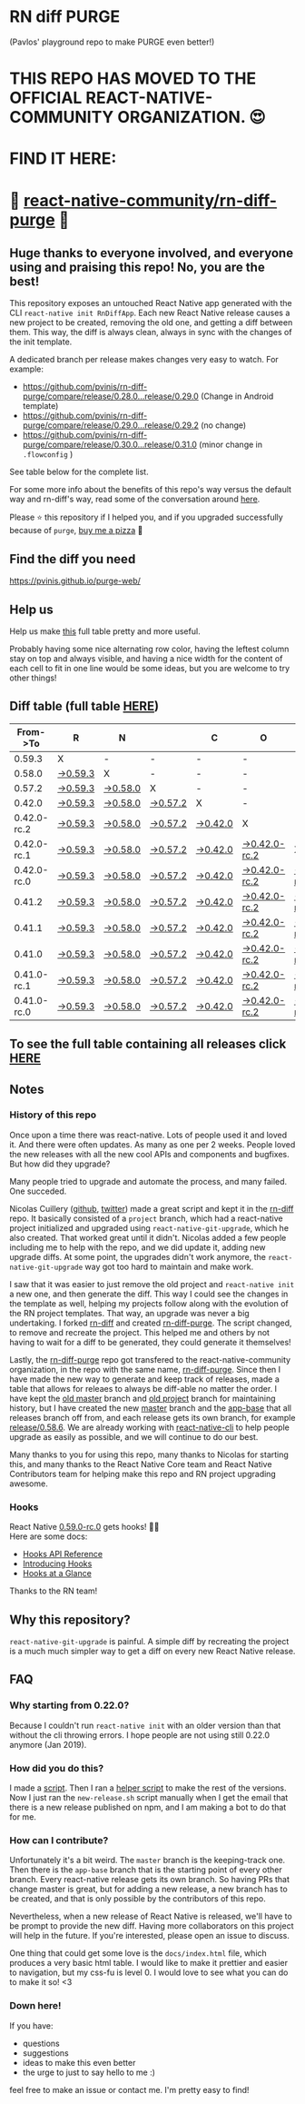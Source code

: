 # RN diff PURGE
(Pavlos' playground repo to make PURGE even better!)

# THIS REPO HAS MOVED TO THE OFFICIAL REACT-NATIVE-COMMUNITY ORGANIZATION. 😍
# FIND IT HERE:  
# 💪 [react-native-community/rn-diff-purge](https://github.com/react-native-community/rn-diff-purge) 🎉
## Huge thanks to everyone involved, and everyone using and praising this repo! No, you are the best!

This repository exposes an untouched React Native app generated with the CLI
`react-native init RnDiffApp`. Each new React Native release causes a new project to be created, removing the old one, and getting a diff between them. This way, the diff is always clean, always in sync with the changes of the init template.

A dedicated branch per release makes changes very easy
to watch. For example:

* https://github.com/pvinis/rn-diff-purge/compare/release/0.28.0...release/0.29.0
(Change in Android template)
* https://github.com/pvinis/rn-diff-purge/compare/release/0.29.0...release/0.29.2
(no change)
* https://github.com/pvinis/rn-diff-purge/compare/release/0.30.0...release/0.31.0
(minor change in `.flowconfig` )

See table below for the complete list.

For some more info about the benefits of this repo's way versus the default way and rn-diff's way, read some of the conversation around [here](https://github.com/react-native-community/discussions-and-proposals/issues/68#issuecomment-452227478).

Please :star: this repository if I helped you, and if you upgraded successfully because of `purge`, [buy me a pizza](https://www.buymeacoffee.com/DGWwHVZ4s) :pizza:

## Find the diff you need
https://pvinis.github.io/purge-web/

## Help us
Help us make [this](https://pvinis.github.io/rn-diff-purge) full table pretty and more useful.

Probably having some nice alternating row color, having the leftest column stay on top and always visible, and having a nice width for the content of each cell to fit in one line would be some ideas, but you are welcome to try other things!

## Diff table (full table [HERE](https://pvinis.github.io/rn-diff-purge))

| From->To    | R                                                                                               | N                                                                                               |                                                                                                 | C                                                                                               | O                                                                                                         | R                                                                                                         | E                                                                                                         |                                                                                                 | T                                                                                               | E                                                                                               | A                                                                                                         | M   |
| ----------- | ----------------------------------------------------------------------------------------------- | ----------------------------------------------------------------------------------------------- | ----------------------------------------------------------------------------------------------- | ----------------------------------------------------------------------------------------------- | --------------------------------------------------------------------------------------------------------- | --------------------------------------------------------------------------------------------------------- | --------------------------------------------------------------------------------------------------------- | ----------------------------------------------------------------------------------------------- | ----------------------------------------------------------------------------------------------- | ----------------------------------------------------------------------------------------------- | --------------------------------------------------------------------------------------------------------- | --- |
| 0.59.3      | X                                                                                               | -                                                                                               | -                                                                                               | -                                                                                               | -                                                                                                         | -                                                                                                         | -                                                                                                         | -                                                                                               | -                                                                                               | -                                                                                               | -                                                                                                         | -   |
| 0.58.0      | [->0.59.3](https://github.com/pvinis/rn-diff-purge/compare/release/0.58.0..release/0.59.3)      | X                                                                                               | -                                                                                               | -                                                                                               | -                                                                                                         | -                                                                                                         | -                                                                                                         | -                                                                                               | -                                                                                               | -                                                                                               | -                                                                                                         | -   |
| 0.57.2      | [->0.59.3](https://github.com/pvinis/rn-diff-purge/compare/release/0.57.2..release/0.59.3)      | [->0.58.0](https://github.com/pvinis/rn-diff-purge/compare/release/0.57.2..release/0.58.0)      | X                                                                                               | -                                                                                               | -                                                                                                         | -                                                                                                         | -                                                                                                         | -                                                                                               | -                                                                                               | -                                                                                               | -                                                                                                         | -   |
| 0.42.0      | [->0.59.3](https://github.com/pvinis/rn-diff-purge/compare/release/0.42.0..release/0.59.3)      | [->0.58.0](https://github.com/pvinis/rn-diff-purge/compare/release/0.42.0..release/0.58.0)      | [->0.57.2](https://github.com/pvinis/rn-diff-purge/compare/release/0.42.0..release/0.57.2)      | X                                                                                               | -                                                                                                         | -                                                                                                         | -                                                                                                         | -                                                                                               | -                                                                                               | -                                                                                               | -                                                                                                         | -   |
| 0.42.0-rc.2 | [->0.59.3](https://github.com/pvinis/rn-diff-purge/compare/release/0.42.0-rc.2..release/0.59.3) | [->0.58.0](https://github.com/pvinis/rn-diff-purge/compare/release/0.42.0-rc.2..release/0.58.0) | [->0.57.2](https://github.com/pvinis/rn-diff-purge/compare/release/0.42.0-rc.2..release/0.57.2) | [->0.42.0](https://github.com/pvinis/rn-diff-purge/compare/release/0.42.0-rc.2..release/0.42.0) | X                                                                                                         | -                                                                                                         | -                                                                                                         | -                                                                                               | -                                                                                               | -                                                                                               | -                                                                                                         | -   |
| 0.42.0-rc.1 | [->0.59.3](https://github.com/pvinis/rn-diff-purge/compare/release/0.42.0-rc.1..release/0.59.3) | [->0.58.0](https://github.com/pvinis/rn-diff-purge/compare/release/0.42.0-rc.1..release/0.58.0) | [->0.57.2](https://github.com/pvinis/rn-diff-purge/compare/release/0.42.0-rc.1..release/0.57.2) | [->0.42.0](https://github.com/pvinis/rn-diff-purge/compare/release/0.42.0-rc.1..release/0.42.0) | [->0.42.0-rc.2](https://github.com/pvinis/rn-diff-purge/compare/release/0.42.0-rc.1..release/0.42.0-rc.2) | X                                                                                                         | -                                                                                                         | -                                                                                               | -                                                                                               | -                                                                                               | -                                                                                                         | -   |
| 0.42.0-rc.0 | [->0.59.3](https://github.com/pvinis/rn-diff-purge/compare/release/0.42.0-rc.0..release/0.59.3) | [->0.58.0](https://github.com/pvinis/rn-diff-purge/compare/release/0.42.0-rc.0..release/0.58.0) | [->0.57.2](https://github.com/pvinis/rn-diff-purge/compare/release/0.42.0-rc.0..release/0.57.2) | [->0.42.0](https://github.com/pvinis/rn-diff-purge/compare/release/0.42.0-rc.0..release/0.42.0) | [->0.42.0-rc.2](https://github.com/pvinis/rn-diff-purge/compare/release/0.42.0-rc.0..release/0.42.0-rc.2) | [->0.42.0-rc.1](https://github.com/pvinis/rn-diff-purge/compare/release/0.42.0-rc.0..release/0.42.0-rc.1) | X                                                                                                         | -                                                                                               | -                                                                                               | -                                                                                               | -                                                                                                         | -   |
| 0.41.2      | [->0.59.3](https://github.com/pvinis/rn-diff-purge/compare/release/0.41.2..release/0.59.3)      | [->0.58.0](https://github.com/pvinis/rn-diff-purge/compare/release/0.41.2..release/0.58.0)      | [->0.57.2](https://github.com/pvinis/rn-diff-purge/compare/release/0.41.2..release/0.57.2)      | [->0.42.0](https://github.com/pvinis/rn-diff-purge/compare/release/0.41.2..release/0.42.0)      | [->0.42.0-rc.2](https://github.com/pvinis/rn-diff-purge/compare/release/0.41.2..release/0.42.0-rc.2)      | [->0.42.0-rc.1](https://github.com/pvinis/rn-diff-purge/compare/release/0.41.2..release/0.42.0-rc.1)      | [->0.42.0-rc.0](https://github.com/pvinis/rn-diff-purge/compare/release/0.41.2..release/0.42.0-rc.0)      | X                                                                                               | -                                                                                               | -                                                                                               | -                                                                                                         | -   |
| 0.41.1      | [->0.59.3](https://github.com/pvinis/rn-diff-purge/compare/release/0.41.1..release/0.59.3)      | [->0.58.0](https://github.com/pvinis/rn-diff-purge/compare/release/0.41.1..release/0.58.0)      | [->0.57.2](https://github.com/pvinis/rn-diff-purge/compare/release/0.41.1..release/0.57.2)      | [->0.42.0](https://github.com/pvinis/rn-diff-purge/compare/release/0.41.1..release/0.42.0)      | [->0.42.0-rc.2](https://github.com/pvinis/rn-diff-purge/compare/release/0.41.1..release/0.42.0-rc.2)      | [->0.42.0-rc.1](https://github.com/pvinis/rn-diff-purge/compare/release/0.41.1..release/0.42.0-rc.1)      | [->0.42.0-rc.0](https://github.com/pvinis/rn-diff-purge/compare/release/0.41.1..release/0.42.0-rc.0)      | [->0.41.2](https://github.com/pvinis/rn-diff-purge/compare/release/0.41.1..release/0.41.2)      | X                                                                                               | -                                                                                               | -                                                                                                         | -   |
| 0.41.0      | [->0.59.3](https://github.com/pvinis/rn-diff-purge/compare/release/0.41.0..release/0.59.3)      | [->0.58.0](https://github.com/pvinis/rn-diff-purge/compare/release/0.41.0..release/0.58.0)      | [->0.57.2](https://github.com/pvinis/rn-diff-purge/compare/release/0.41.0..release/0.57.2)      | [->0.42.0](https://github.com/pvinis/rn-diff-purge/compare/release/0.41.0..release/0.42.0)      | [->0.42.0-rc.2](https://github.com/pvinis/rn-diff-purge/compare/release/0.41.0..release/0.42.0-rc.2)      | [->0.42.0-rc.1](https://github.com/pvinis/rn-diff-purge/compare/release/0.41.0..release/0.42.0-rc.1)      | [->0.42.0-rc.0](https://github.com/pvinis/rn-diff-purge/compare/release/0.41.0..release/0.42.0-rc.0)      | [->0.41.2](https://github.com/pvinis/rn-diff-purge/compare/release/0.41.0..release/0.41.2)      | [->0.41.1](https://github.com/pvinis/rn-diff-purge/compare/release/0.41.0..release/0.41.1)      | X                                                                                               | -                                                                                                         | -   |
| 0.41.0-rc.1 | [->0.59.3](https://github.com/pvinis/rn-diff-purge/compare/release/0.41.0-rc.1..release/0.59.3) | [->0.58.0](https://github.com/pvinis/rn-diff-purge/compare/release/0.41.0-rc.1..release/0.58.0) | [->0.57.2](https://github.com/pvinis/rn-diff-purge/compare/release/0.41.0-rc.1..release/0.57.2) | [->0.42.0](https://github.com/pvinis/rn-diff-purge/compare/release/0.41.0-rc.1..release/0.42.0) | [->0.42.0-rc.2](https://github.com/pvinis/rn-diff-purge/compare/release/0.41.0-rc.1..release/0.42.0-rc.2) | [->0.42.0-rc.1](https://github.com/pvinis/rn-diff-purge/compare/release/0.41.0-rc.1..release/0.42.0-rc.1) | [->0.42.0-rc.0](https://github.com/pvinis/rn-diff-purge/compare/release/0.41.0-rc.1..release/0.42.0-rc.0) | [->0.41.2](https://github.com/pvinis/rn-diff-purge/compare/release/0.41.0-rc.1..release/0.41.2) | [->0.41.1](https://github.com/pvinis/rn-diff-purge/compare/release/0.41.0-rc.1..release/0.41.1) | [->0.41.0](https://github.com/pvinis/rn-diff-purge/compare/release/0.41.0-rc.1..release/0.41.0) | X                                                                                                         | -   |
| 0.41.0-rc.0 | [->0.59.3](https://github.com/pvinis/rn-diff-purge/compare/release/0.41.0-rc.0..release/0.59.3) | [->0.58.0](https://github.com/pvinis/rn-diff-purge/compare/release/0.41.0-rc.0..release/0.58.0) | [->0.57.2](https://github.com/pvinis/rn-diff-purge/compare/release/0.41.0-rc.0..release/0.57.2) | [->0.42.0](https://github.com/pvinis/rn-diff-purge/compare/release/0.41.0-rc.0..release/0.42.0) | [->0.42.0-rc.2](https://github.com/pvinis/rn-diff-purge/compare/release/0.41.0-rc.0..release/0.42.0-rc.2) | [->0.42.0-rc.1](https://github.com/pvinis/rn-diff-purge/compare/release/0.41.0-rc.0..release/0.42.0-rc.1) | [->0.42.0-rc.0](https://github.com/pvinis/rn-diff-purge/compare/release/0.41.0-rc.0..release/0.42.0-rc.0) | [->0.41.2](https://github.com/pvinis/rn-diff-purge/compare/release/0.41.0-rc.0..release/0.41.2) | [->0.41.1](https://github.com/pvinis/rn-diff-purge/compare/release/0.41.0-rc.0..release/0.41.1) | [->0.41.0](https://github.com/pvinis/rn-diff-purge/compare/release/0.41.0-rc.0..release/0.41.0) | [->0.41.0-rc.1](https://github.com/pvinis/rn-diff-purge/compare/release/0.41.0-rc.0..release/0.41.0-rc.1) | X   |

## To see the full table containing all releases click [HERE](https://pvinis.github.io/rn-diff-purge)

## Notes

### History of this repo

Once upon a time there was react-native. Lots of people used it and loved it. And there were often updates. As many as one per 2 weeks. People loved the new releases with all the new cool APIs and components and bugfixes. But how did they upgrade?

Many people tried to upgrade and automate the process, and many failed. One succeded.

Nicolas Cuillery ([github](https://github.com/ncuillery), [twitter](https://twitter.com/ncuillery)) made a great script and kept it in the [rn-diff](https://github.com/ncuillery/rn-diff) repo. It basically consisted of a `project` branch, which had a react-native project initialized and upgraded using `react-native-git-upgrade`, which he also created. That worked great until it didn't. Nicolas added a few people including me to help with the repo, and we did update it, adding new upgrade diffs. At some point, the upgrades didn't work anymore, the `react-native-git-upgrade` way got too hard to maintain and make work.

I saw that it was easier to just remove the old project and `react-native init` a new one, and then generate the diff. This way I could see the changes in the template as well, helping my projects follow along with the evolution of the RN project templates. That way, an upgrade was never a big undertaking. I forked [rn-diff](https://github.com/ncuillery/rn-diff) and created [rn-diff-purge](https://github.com/pvinis/rn-diff-purge). The script changed, to remove and recreate the project. This helped me and others by not having to wait for a diff to be generated, they could generate it themselves!

Lastly, the [rn-diff-purge](https://github.com/pvinis/rn-diff-purge) repo got transfered to the react-native-community organization, in the repo with the same name, [rn-diff-purge](https://github.com/react-native-community/rn-diff-purge). Since then I have made the new way to generate and keep track of releases, made a table that allows for releaes to always be diff-able no matter the order. I have kept the [old master](https://github.com/pvinis/rn-diff-purge/tree/old/master) branch and [old project](https://github.com/pvinis/rn-diff-purge/tree/old/project) branch for maintaining history, but I have created the new [master](https://github.com/pvinis/rn-diff-purge/tree/master) branch and the [app-base](https://github.com/pvinis/rn-diff-purge/tree/app-base) that all releases branch off from, and each release gets its own branch, for example [release/0.58.6](https://github.com/pvinis/rn-diff-purge/tree/release/0.58.6). We are already working with [react-native-cli](https://github.com/react-native-community/react-native-cli) to help people upgrade as easily as possible, and we will continue to do our best.

Many thanks to you for using this repo, many thanks to Nicolas for starting this, and many thanks to the React Native Core team and React Native Contributors team for helping make this repo and RN project upgrading awesome.

### Hooks
React Native [0.59.0-rc.0](https://github.com/pvinis/rn-diff-purge#version-changes) gets hooks! 🎉🥳  
Here are some docs:
- [Hooks API Reference](https://reactjs.org/docs/hooks-reference.html)
- [Introducing Hooks](https://reactjs.org/docs/hooks-intro.html)
- [Hooks at a Glance](https://reactjs.org/docs/hooks-overview.html)

Thanks to the RN team!

## Why this repository?
`react-native-git-upgrade` is painful. A simple diff by recreating the project is a much much simpler way to get a diff on every new React Native release.

## FAQ

### Why starting from 0.22.0?

Because I couldn't run `react-native init` with an older version than that without the cli throwing errors. I hope people are not using still 0.22.0 anymore (Jan 2019).

### How did you do this?

I made a [script](https://github.com/pvinis/rn-diff-purge/blob/master/new-release.sh). Then I ran a [helper script](https://github.com/pvinis/rn-diff-purge/blob/master/new-release.sh) to make the rest of the versions.
Now I just ran the `new-release.sh` script manually when I get the email that there is a new release published on npm, and I am making a bot to do that for me.

### How can I contribute?

Unfortunately it's a bit weird. The `master` branch is the keeping-track one. Then there is the `app-base` branch that is the starting point of every other branch. Every react-native release gets its own branch. So having PRs that change master is great, but for adding a new release, a new branch has to be created, and that is only possible by the contributors of this repo.

Nevertheless, when a new release of React Native is released, we'll have to be prompt to provide
the new diff. Having more collaborators on this project will help in the future. If you're interested, please open an issue to discuss.

One thing that could get some love is the `docs/index.html` file, which produces a very basic html table. I would like to make it prettier and easier to navigation, but my css-fu is level 0. I would love to see what you can do to make it so! <3

### Down here!

If you have: 
- questions
- suggestions
- ideas to make this even better
- the urge to just to say hello to me :)

feel free to make an issue or contact me. I'm pretty easy to find!
